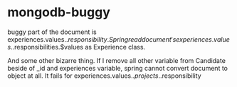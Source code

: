 # mongodb-buggy

buggy part of the document is experiences.values.$.responsibility. Spring read document's experiences.values.$.responsibilities.$values as Experience class.

And some other bizarre thing. If I remove all other variable from Candidate beside of _id and experiences variable, spring cannot convert document to object at all. It fails for experiences.values.$.projects.$.responsibility
